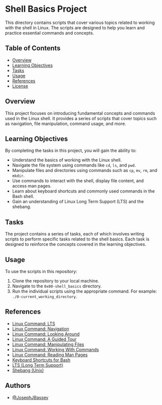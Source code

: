 # Shell Basics Project

This directory contains scripts that cover various topics related to working with the shell in Linux. The scripts are designed to help you learn and practice essential commands and concepts.

## Table of Contents

- [Overview](#overview)
- [Learning Objectives](#learning-objectives)
- [Tasks](#tasks)
- [Usage](#usage)
- [References](#references)
- [License](#license)

## Overview

This project focuses on introducing fundamental concepts and commands used in the Linux shell. It provides a series of scripts that cover topics such as navigation, file manipulation, command usage, and more.

## Learning Objectives

By completing the tasks in this project, you will gain the ability to:

- Understand the basics of working with the Linux shell.
- Navigate the file system using commands like `cd`, `ls`, and `pwd`.
- Manipulate files and directories using commands such as `cp`, `mv`, `rm`, and `mkdir`.
- Use commands to interact with the shell, display file content, and access man pages.
- Learn about keyboard shortcuts and commonly used commands in the Bash shell.
- Gain an understanding of Linux Long Term Support (LTS) and the shebang.

## Tasks

The project contains a series of tasks, each of which involves writing scripts to perform specific tasks related to the shell basics. Each task is designed to reinforce the concepts covered in the learning objectives.

## Usage

To use the scripts in this repository:

1. Clone the repository to your local machine.
2. Navigate to the `0x00-shell_basics` directory.
3. Run the individual scripts using the appropriate command. For example: `./0-current_working_directory`.

## References

- [Linux Command: LTS](https://linuxcommand.org/lc3_lts0010.php)
- [Linux Command: Navigation](https://linuxcommand.org/lc3_lts0020.php)
- [Linux Command: Looking Around](https://linuxcommand.org/lc3_lts0030.php)
- [Linux Command: A Guided Tour](https://linuxcommand.org/lc3_lts0040.php)
- [Linux Command: Manipulating Files](https://linuxcommand.org/lc3_lts0050.php)
- [Linux Command: Working With Commands](https://linuxcommand.org/lc3_lts0060.php)
- [Linux Command: Reading Man Pages](https://linuxcommand.org/lc3_man_pages/man1.html)
- [Keyboard Shortcuts for Bash](https://www.howtogeek.com/181/keyboard-shortcuts-for-bash-command-shell-for-ubuntu-debian-suse-redhat-linux-etc/)
- [LTS (Long Term Support)](https://wiki.ubuntu.com/LTS)
- [Shebang (Unix)](https://en.wikipedia.org/wiki/Shebang_(Unix))
## Authors

- [@JosephJBassey](https://www.github.com/josephjbassey)


